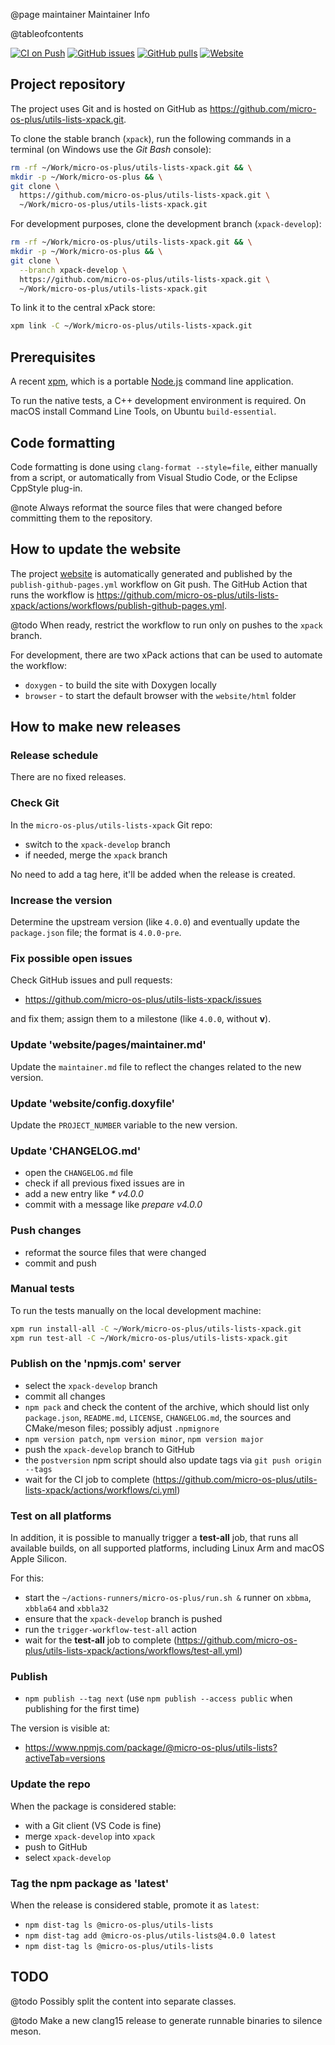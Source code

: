 @page maintainer Maintainer Info

@tableofcontents

[![CI on Push](https://github.com/micro-os-plus/utils-lists-xpack/actions/workflows/ci.yml/badge.svg)](https://github.com/micro-os-plus/utils-lists-xpack/actions/workflows/ci.yml)
[![GitHub issues](https://img.shields.io/github/issues/micro-os-plus/utils-lists-xpack.svg)](https://github.com/micro-os-plus/utils-lists-xpack/issues)
[![GitHub pulls](https://img.shields.io/github/issues-pr/micro-os-plus/utils-lists-xpack.svg)](https://github.com/micro-os-plus/utils-lists-xpack/pulls)
[![Website](https://img.shields.io/website?url=https%3A%2F%2Fmicro-os-plus.github.io%2Futils-lists-xpack%2F)](https://micro-os-plus.github.io/utils-lists-xpack/)

## Project repository

The project uses Git and is hosted on GitHub as
<https://github.com/micro-os-plus/utils-lists-xpack.git>.

To clone the stable branch (`xpack`), run the following commands in a
terminal (on Windows use the _Git Bash_ console):

```sh
rm -rf ~/Work/micro-os-plus/utils-lists-xpack.git && \
mkdir -p ~/Work/micro-os-plus && \
git clone \
  https://github.com/micro-os-plus/utils-lists-xpack.git \
  ~/Work/micro-os-plus/utils-lists-xpack.git
```

For development purposes, clone the development branch (`xpack-develop`):

```sh
rm -rf ~/Work/micro-os-plus/utils-lists-xpack.git && \
mkdir -p ~/Work/micro-os-plus && \
git clone \
  --branch xpack-develop \
  https://github.com/micro-os-plus/utils-lists-xpack.git \
  ~/Work/micro-os-plus/utils-lists-xpack.git
```

To link it to the central xPack store:

```sh
xpm link -C ~/Work/micro-os-plus/utils-lists-xpack.git
```

## Prerequisites

A recent [xpm](https://xpack.github.io/xpm/), which is a portable
[Node.js](https://nodejs.org/) command line application.

To run the native tests, a C++ development environment is required.
On macOS install Command Line Tools, on Ubuntu `build-essential`.

## Code formatting

Code formatting is done using `clang-format --style=file`, either manually
from a script, or automatically from Visual Studio Code, or the Eclipse
CppStyle plug-in.

@note
Always reformat the source files that were changed before committing
them to the repository.

## How to update the website

The project [website](https://micro-os-plus.github.io/utils-lists-xpack/)
is automatically generated and published by the
`publish-github-pages.yml` workflow on Git push. The GitHub Action that
runs the workflow is
<https://github.com/micro-os-plus/utils-lists-xpack/actions/workflows/publish-github-pages.yml>.

@todo When ready, restrict the workflow to run only on pushes to the
`xpack` branch.

For development, there are two xPack actions that can be used
to automate the workflow:

- `doxygen` - to build the site with Doxygen locally
- `browser` - to start the default browser with the `website/html` folder

## How to make new releases

### Release schedule

There are no fixed releases.

### Check Git

In the `micro-os-plus/utils-lists-xpack` Git repo:

- switch to the `xpack-develop` branch
- if needed, merge the `xpack` branch

No need to add a tag here, it'll be added when the release is created.

### Increase the version

Determine the upstream version (like `4.0.0`) and eventually update the
`package.json` file; the format is `4.0.0-pre`.

### Fix possible open issues

Check GitHub issues and pull requests:

- <https://github.com/micro-os-plus/utils-lists-xpack/issues>

and fix them; assign them to a milestone (like `4.0.0`, without **v**).

### Update 'website/pages/maintainer.md'

Update the `maintainer.md` file to reflect the changes
related to the new version.

### Update 'website/config.doxyfile'

Update the `PROJECT_NUMBER` variable to the new version.

### Update 'CHANGELOG.md'

- open the `CHANGELOG.md` file
- check if all previous fixed issues are in
- add a new entry like _* v4.0.0_
- commit with a message like _prepare v4.0.0_

### Push changes

- reformat the source files that were changed
- commit and push

### Manual tests

To run the tests manually on the local development machine:

```sh
xpm run install-all -C ~/Work/micro-os-plus/utils-lists-xpack.git
xpm run test-all -C ~/Work/micro-os-plus/utils-lists-xpack.git
```

### Publish on the 'npmjs.com' server

- select the `xpack-develop` branch
- commit all changes
- `npm pack` and check the content of the archive, which should list
  only `package.json`, `README.md`, `LICENSE`, `CHANGELOG.md`,
  the sources and CMake/meson files;
  possibly adjust `.npmignore`
- `npm version patch`, `npm version minor`, `npm version major`
- push the `xpack-develop` branch to GitHub
- the `postversion` npm script should also update tags via `git push origin --tags`
- wait for the CI job to complete
  (<https://github.com/micro-os-plus/utils-lists-xpack/actions/workflows/ci.yml>)

### Test on all platforms

In addition, it is possible to manually trigger a **test-all** job, that
runs all available builds, on all supported platforms, including Linux Arm
and macOS Apple Silicon.

For this:

- start the `~/actions-runners/micro-os-plus/run.sh &` runner on
  `xbbma`, `xbbla64` and `xbbla32`
- ensure that the `xpack-develop` branch is pushed
- run the `trigger-workflow-test-all` action
- wait for the **test-all** job to complete
  (<https://github.com/micro-os-plus/utils-lists-xpack/actions/workflows/test-all.yml>)

### Publish

- `npm publish --tag next` (use `npm publish --access public` when
  publishing for the first time)

The version is visible at:

- <https://www.npmjs.com/package/@micro-os-plus/utils-lists?activeTab=versions>

### Update the repo

When the package is considered stable:

- with a Git client (VS Code is fine)
- merge `xpack-develop` into `xpack`
- push to GitHub
- select `xpack-develop`

### Tag the npm package as 'latest'

When the release is considered stable, promote it as `latest`:

- `npm dist-tag ls @micro-os-plus/utils-lists`
- `npm dist-tag add @micro-os-plus/utils-lists@4.0.0 latest`
- `npm dist-tag ls @micro-os-plus/utils-lists`

## TODO

@todo Possibly split the content into separate classes.

@todo Make a new clang15 release to generate runnable binaries to silence meson.
